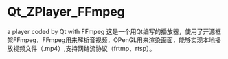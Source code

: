 # Qt_ZPlayer_FFmpeg
a player coded by Qt with FFmpeg
这是一个用Qt编写的播放器，使用了开源框架FFmpeg，FFmpeg用来解析音视频，OPenGL用来渲染画面，能够实现本地播放视频文件（.mp4）,支持网络流协议（frtmp、rtsp）。
